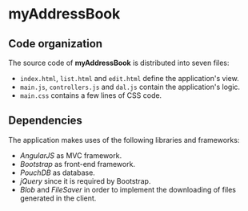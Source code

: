 myAddressBook
=============

Code organization
-----------------

The source code of **myAddressBook** is distributed into seven files:

 * `index.html`, `list.html` and `edit.html` define the application's view.
 * `main.js`, `controllers.js` and `dal.js` contain the application's logic.
 * `main.css` contains a few lines of CSS code.

Dependencies
------------

The application makes uses of the following libraries and frameworks:

 * _AngularJS_ as MVC framework.
 * _Bootstrap_ as front-end framework.
 * _PouchDB_ as database.
 * _jQuery_ since it is required by Bootstrap.
 * _Blob_ and _FileSaver_ in order to implement the downloading of files generated in the client.